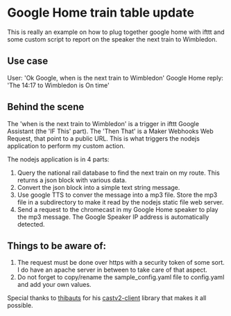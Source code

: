 # Google Home train table update

This is really an example on how to plug together google home with ifttt and some custom script to report on the speaker the next train to Wimbledon.

## Use case

User: 'Ok Google, when is the next train to Wimbledon'
Google Home reply: 'The 14:17 to Wimbledon is On time'

## Behind the scene

The 'when is the next train to Wimbledon' is a trigger in ifttt Google Assistant (the 'IF This' part).
The 'Then That' is a Maker Webhooks Web Request, that point to a public URL. This is what triggers the nodejs application to perform my custom action.

The nodejs application is in 4 parts:
1. Query the national rail database to find the next train on my route. This returns a json block with various data.
2. Convert the json block into a simple text string message.
3. Use google TTS to conver the message into a mp3 file. Store the mp3 file in a subdirectory to make it read by the nodejs static file web server.
4. Send a request to the chromecast in my Google Home speaker to play the mp3 message. The Google Speaker IP address is automatically detected.

## Things to be aware of:
1. The request must be done over https with a security token of some sort. I do have an apache server in between to take care of that aspect. 
2. Do not forget to copy/rename the sample_config.yaml file to config.yaml and add your own values.

Special thanks to [thibauts](https://twitter.com/thibautseguy) for his [castv2-client](https://github.com/thibauts/node-castv2-client) library that makes it all possible.

